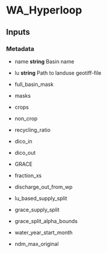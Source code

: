 # WA_Hyperloop

## Inputs

### Metadata

* name
**string** Basin name

* lu
**string** Path to landuse geotiff-file

* full_basin_mask


* masks

* crops

* non_crop

* recycling_ratio

* dico_in

* dico_out

* GRACE

* fraction_xs

* discharge_out_from_wp

* lu_based_supply_split

* grace_supply_split

* grace_split_alpha_bounds

* water_year_start_month

* ndm_max_original
